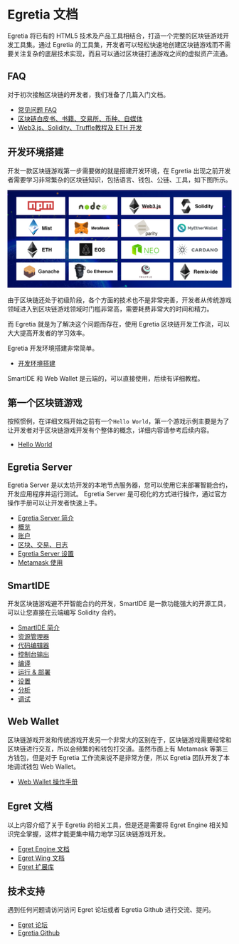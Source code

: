 # Egretia 文档

Egretia 将已有的 HTML5 技术及产品工具相结合，打造一个完整的区块链游戏开发工具集。通过 Egretia 的工具集，开发者可以轻松快速地创建区块链游戏而不需要关注复杂的底层技术实现，而且可以通过区块链打通游戏之间的虚拟资产流通。

## FAQ

对于初次接触区块链的开发者，我们准备了几篇入门文档。

* [常见问题 FAQ](faq/faq.md)
* [区块链白皮书、书籍、交易所、币种、自媒体](https://github.com/dily3825002/awesome-blockchain)
* [Web3.js、Solidity、Truffle教程及 ETH 开发](https://github.com/dily3825002/awesome-ethereum-cn)

## 开发环境搭建

开发一款区块链游戏第一步需要做的就是搭建开发环境，在 Egretia 出现之前开发者需要学习非常繁杂的区块链知识，包括语言、钱包、公链、工具，如下图所示。

![](pic.png)

由于区块链还处于初级阶段，各个方面的技术也不是非常完善，开发者从传统游戏领域进入到区块链游戏领域时门槛非常高，需要耗费非常大的时间和精力。

而 Egretia 就是为了解决这个问题而存在，使用 Egretia 区块链开发工作流，可以大大提高开发者的学习效率。

Egretia 开发环境搭建非常简单。

* [开发环境搭建](install/install.md)

SmartIDE 和 Web Wallet 是云端的，可以直接使用，后续有详细教程。

## 第一个区块链游戏

按照惯例，在详细文档开始之前有一个`Hello World`，第一个游戏示例主要是为了让开发者对于区块链游戏开发有个整体的概念，详细内容请参考后续内容。

* [Hello World](helloworld/helloworld.md)

## Egretia Server

Egretia Server 是以太坊开发的本地节点服务器，您可以使用它来部署智能合约，开发应用程序并运行测试。 Egretia Server 是可视化的方式进行操作，通过官方操作手册可以让开发者快速上手。

* [Egretia Server 简介](egretiaserver/introduction.md)
* [概览](egretiaserver/overview.md)
* [账户](egretiaserver/account.md)
* [区块、交易、日志](egretiaserver/block.md)
* [Egretia Server 设置](egretiaserver/setting.md)
* [Metamask 使用](egretiaserver/metamask.md)

## SmartIDE

开发区块链游戏避不开智能合约的开发，SmartIDE 是一款功能强大的开源工具，可以让您直接在云端编写 Solidity 合约。

* [SmartIDE 简介](smartide/introduction.md)
* [资源管理器](smartide/document.md)
* [代码编辑器](smartide/editor.md)
* [控制台输出](smartide/console.md)
* [编译](smartide/compile.md)
* [运行 & 部署](smartide/run.md)
* [设置](smartide/setting.md)
* [分析](smartide/analysis.md)
* [调试](smartide/debug.md)

## Web Wallet

区块链游戏开发和传统游戏开发另一个非常大的区别在于，区块链游戏需要经常和区块链进行交互，所以会频繁的和钱包打交道。虽然市面上有 Metamask 等第三方钱包，但是对于 Egretia 工作流来说不是非常方便，所以 Egretia 团队开发了本地调试钱包 Web Wallet。

* [Web Wallet 操作手册](webwallet/webwallet.md)

## Egret 文档

以上内容介绍了关于 Egretia 的相关工具，但是还是需要将 Egret Engine 相关知识完全掌握，这样才能更集中精力地学习区块链游戏开发。

* [Egret Engine 文档](http://developer.egret.com/cn/github/egret-docs/Engine2D/getStarted/helloWorld/index.html)
* [Egret Wing 文档](http://developer.egret.com/cn/github/egret-docs/Wing/introduction/index.html)
* [Egret 扩展库](http://developer.egret.com/cn/github/egret-docs/extension/threes/instructions/index.html)

## 技术支持

遇到任何问题请访问访问 Egret 论坛或者 Egretia Github 进行交流、提问。

* [Egret 论坛](http://bbs.egret.com)
* [Egretia Github](https://github.com/egretia)